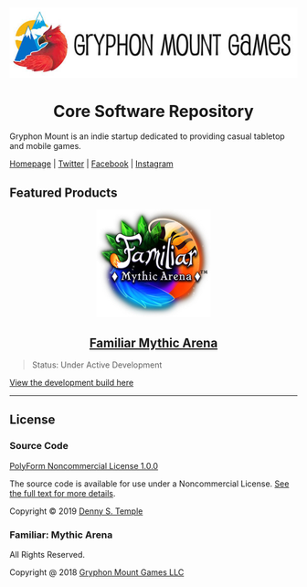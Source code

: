 <div align="center">

![Gryphon Mount Games](/docs/gmg-logo.jpg)

# Core Software Repository

</div>

Gryphon Mount is an indie startup dedicated to providing casual tabletop and mobile games.

[Homepage](https://gryphonmountgames.com) | [Twitter](https://twitter.com/gryphonmount) | [Facebook](https://www.facebook.com/gryphonmountgames/) | [Instagram](https://www.instagram.com/gryphonmountgames/)

## Featured Products

<div align="center">

![Gryphon Mount Games](/docs/familiar-logo.jpg)

## [Familiar Mythic Arena](https://gryphonmountgames.com/familiar/)

</div>

> Status: Under Active Development

[View the development build here](https://familiar-mythic-arena.netlify.com/)

---

## License

### Source Code

[PolyForm Noncommercial License 1.0.0](https://polyformproject.org/licenses/noncommercial/1.0.0/)

The source code is available for use under a Noncommercial License. [See the full text for more details](LICENSE.txt).

Copyright © 2019 [Denny S. Temple](https://dentemple.com)

### Familiar: Mythic Arena

All Rights Reserved.

Copyright @ 2018 [Gryphon Mount Games LLC](https://gryphonmountgames.com/about/)
